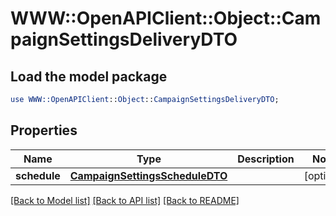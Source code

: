 # WWW::OpenAPIClient::Object::CampaignSettingsDeliveryDTO

## Load the model package
```perl
use WWW::OpenAPIClient::Object::CampaignSettingsDeliveryDTO;
```

## Properties
Name | Type | Description | Notes
------------ | ------------- | ------------- | -------------
**schedule** | [**CampaignSettingsScheduleDTO**](CampaignSettingsScheduleDTO.md) |  | [optional] 

[[Back to Model list]](../README.md#documentation-for-models) [[Back to API list]](../README.md#documentation-for-api-endpoints) [[Back to README]](../README.md)


